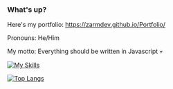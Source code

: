 ### What's up?
Here's my portfolio: https://zarmdev.github.io/Portfolio/

Pronouns: He/Him

My motto: Everything should be written in Javascript 💀

[![My Skills](https://skillicons.dev/icons?i=ts,react,cpp,java,raspberrypi,py,gamemakerstudio,godot,mint,arduino,neovim,robloxstudio)](https://skillicons.dev)


[![Top Langs](https://github-readme-stats.vercel.app/api/top-langs/?username=ZarmDev&langs_count=5)](https://github.com/anuraghazra/github-readme-stats?tab=readme-ov-file#show-more-languages)
